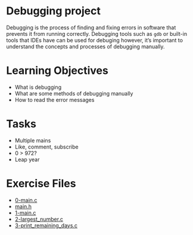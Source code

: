 # Debugging project
Debugging is the process of finding and fixing errors in software that prevents it from running correctly. Debugging tools such as `gdb` or built-in tools that IDEs have can be used for debuging however, it’s important to understand the concepts and processes of debugging manually.
# Learning Objectives
* What is debugging
* What are some methods of debugging manually
* How to read the error messages
# Tasks
*  Multiple mains
*  Like, comment, subscribe
*  0 > 972?
*  Leap year
# Exercise Files
* [0-main.c](./0-main.c)
* [main.h](./main.h)
* [1-main.c](./1-main.c)
* [2-largest_number.c](./2-largest_number.c)
* [3-print_remaining_days.c](./3-print_remaining_days.c)
